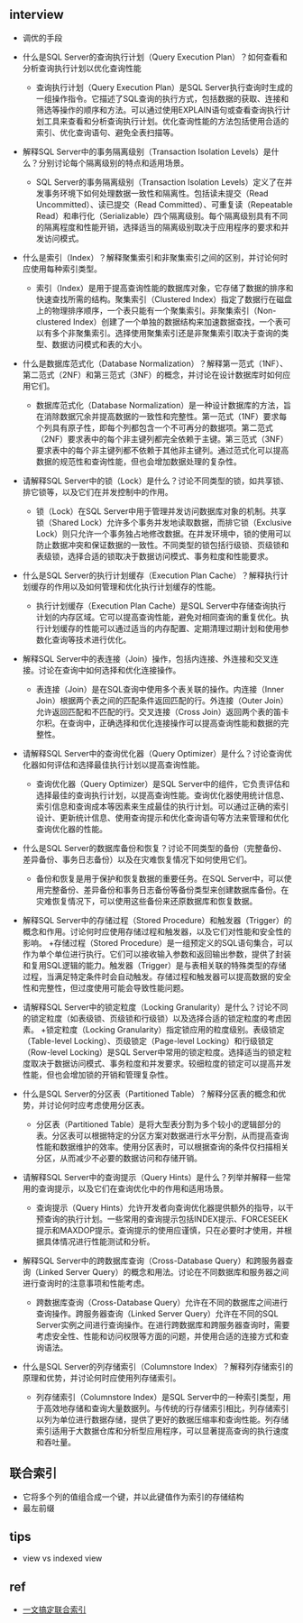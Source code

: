 ## interview
+ 调优的手段

+ 什么是SQL Server的查询执行计划（Query Execution Plan）？如何查看和分析查询执行计划以优化查询性能
    + 查询执行计划（Query Execution Plan）是SQL Server执行查询时生成的一组操作指令。它描述了SQL查询的执行方式，包括数据的获取、连接和筛选等操作的顺序和方法。可以通过使用EXPLAIN语句或查看查询执行计划工具来查看和分析查询执行计划。优化查询性能的方法包括使用合适的索引、优化查询语句、避免全表扫描等。

+ 解释SQL Server中的事务隔离级别（Transaction Isolation Levels）是什么？分别讨论每个隔离级别的特点和适用场景。
    + SQL Server的事务隔离级别（Transaction Isolation Levels）定义了在并发事务环境下如何处理数据一致性和隔离性。包括读未提交（Read Uncommitted）、读已提交（Read Committed）、可重复读（Repeatable Read）和串行化（Serializable）四个隔离级别。每个隔离级别具有不同的隔离程度和性能开销，选择适当的隔离级别取决于应用程序的要求和并发访问模式。

+ 什么是索引（Index）？解释聚集索引和非聚集索引之间的区别，并讨论何时应使用每种索引类型。
    + 索引（Index）是用于提高查询性能的数据库对象，它存储了数据的排序和快速查找所需的结构。聚集索引（Clustered Index）指定了数据行在磁盘上的物理排序顺序，一个表只能有一个聚集索引。非聚集索引（Non-clustered Index）创建了一个单独的数据结构来加速数据查找，一个表可以有多个非聚集索引。选择使用聚集索引还是非聚集索引取决于查询的类型、数据访问模式和表的大小。

+ 什么是数据库范式化（Database Normalization）？解释第一范式（1NF）、第二范式（2NF）和第三范式（3NF）的概念，并讨论在设计数据库时如何应用它们。
    + 数据库范式化（Database Normalization）是一种设计数据库的方法，旨在消除数据冗余并提高数据的一致性和完整性。第一范式（1NF）要求每个列具有原子性，即每个列都包含一个不可再分的数据项。第二范式（2NF）要求表中的每个非主键列都完全依赖于主键。第三范式（3NF）要求表中的每个非主键列都不依赖于其他非主键列。通过范式化可以提高数据的规范性和查询性能，但也会增加数据处理的复杂性。

+ 请解释SQL Server中的锁（Lock）是什么？讨论不同类型的锁，如共享锁、排它锁等，以及它们在并发控制中的作用。
    + 锁（Lock）在SQL Server中用于管理并发访问数据库对象的机制。共享锁（Shared Lock）允许多个事务并发地读取数据，而排它锁（Exclusive Lock）则只允许一个事务独占地修改数据。在并发环境中，锁的使用可以防止数据冲突和保证数据的一致性。不同类型的锁包括行级锁、页级锁和表级锁，选择合适的锁取决于数据访问模式、事务粒度和性能要求。

+ 什么是SQL Server的执行计划缓存（Execution Plan Cache）？解释执行计划缓存的作用以及如何管理和优化执行计划缓存的性能。
    + 执行计划缓存（Execution Plan Cache）是SQL Server中存储查询执行计划的内存区域。它可以提高查询性能，避免对相同查询的重复优化。执行计划缓存的性能可以通过适当的内存配置、定期清理过期计划和使用参数化查询等技术进行优化。

+ 解释SQL Server中的表连接（Join）操作，包括内连接、外连接和交叉连接。讨论在查询中如何选择和优化连接操作。
    + 表连接（Join）是在SQL查询中使用多个表关联的操作。内连接（Inner Join）根据两个表之间的匹配条件返回匹配的行。外连接（Outer Join）允许返回匹配和不匹配的行。交叉连接（Cross Join）返回两个表的笛卡尔积。在查询中，正确选择和优化连接操作可以提高查询性能和数据的完整性。

+ 请解释SQL Server中的查询优化器（Query Optimizer）是什么？讨论查询优化器如何评估和选择最佳执行计划以提高查询性能。
    +  查询优化器（Query Optimizer）是SQL Server中的组件，它负责评估和选择最佳的查询执行计划，以提高查询性能。查询优化器使用统计信息、索引信息和查询成本等因素来生成最佳的执行计划。可以通过正确的索引设计、更新统计信息、使用查询提示和优化查询语句等方法来管理和优化查询优化器的性能。

+ 什么是SQL Server的数据库备份和恢复？讨论不同类型的备份（完整备份、差异备份、事务日志备份）以及在灾难恢复情况下如何使用它们。
    + 备份和恢复是用于保护和恢复数据的重要任务。在SQL Server中，可以使用完整备份、差异备份和事务日志备份等备份类型来创建数据库备份。在灾难恢复情况下，可以使用这些备份来还原数据库和恢复数据。

+ 解释SQL Server中的存储过程（Stored Procedure）和触发器（Trigger）的概念和作用。讨论何时应使用存储过程和触发器，以及它们对性能和安全性的影响。
     +存储过程（Stored Procedure）是一组预定义的SQL语句集合，可以作为单个单位进行执行。它们可以接收输入参数和返回输出参数，提供了封装和复用SQL逻辑的能力。触发器（Trigger）是与表相关联的特殊类型的存储过程，当满足特定条件时会自动触发。存储过程和触发器可以提高数据的安全性和完整性，但过度使用可能会导致性能问题。

+ 请解释SQL Server中的锁定粒度（Locking Granularity）是什么？讨论不同的锁定粒度（如表级锁、页级锁和行级锁）以及选择合适的锁定粒度的考虑因素。
     +锁定粒度（Locking Granularity）指定锁应用的粒度级别。表级锁定（Table-level Locking）、页级锁定（Page-level Locking）和行级锁定（Row-level Locking）是SQL Server中常用的锁定粒度。选择适当的锁定粒度取决于数据访问模式、事务粒度和并发要求。较细粒度的锁定可以提高并发性能，但也会增加锁的开销和管理复杂性。

+ 什么是SQL Server的分区表（Partitioned Table）？解释分区表的概念和优势，并讨论何时应考虑使用分区表。
    + 分区表（Partitioned Table）是将大型表分割为多个较小的逻辑部分的表。分区表可以根据特定的分区方案对数据进行水平分割，从而提高查询性能和数据维护的效率。使用分区表时，可以根据查询的条件仅扫描相关分区，从而减少不必要的数据访问和存储开销。

+ 请解释SQL Server中的查询提示（Query Hints）是什么？列举并解释一些常用的查询提示，以及它们在查询优化中的作用和适用场景。
    + 查询提示（Query Hints）允许开发者向查询优化器提供额外的指导，以干预查询的执行计划。一些常用的查询提示包括INDEX提示、FORCESEEK提示和MAXDOP提示。查询提示的使用应谨慎，只在必要时才使用，并根据具体情况进行性能测试和分析。

+ 解释SQL Server中的跨数据库查询（Cross-Database Query）和跨服务器查询（Linked Server Query）的概念和用法。讨论在不同数据库和服务器之间进行查询时的注意事项和性能考虑。
    + 跨数据库查询（Cross-Database Query）允许在不同的数据库之间进行查询操作。跨服务器查询（Linked Server Query）允许在不同的SQL Server实例之间进行查询操作。在进行跨数据库和跨服务器查询时，需要考虑安全性、性能和访问权限等方面的问题，并使用合适的连接方式和查询语法。

+ 什么是SQL Server的列存储索引（Columnstore Index）？解释列存储索引的原理和优势，并讨论何时应使用列存储索引。
    + 列存储索引（Columnstore Index）是SQL Server中的一种索引类型，用于高效地存储和查询大量数据列。与传统的行存储索引相比，列存储索引以列为单位进行数据存储，提供了更好的数据压缩率和查询性能。列存储索引适用于大数据仓库和分析型应用程序，可以显著提高查询的执行速度和吞吐量。

## 联合索引
+ 它将多个列的值组合成一个键，并以此键值作为索引的存储结构
+ 最左前缀


## tips
+ view vs indexed view

## ref
+ [一文搞定联合索引](https://zhuanlan.zhihu.com/p/110427099)